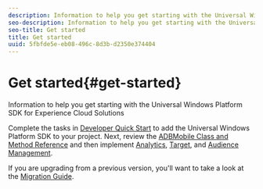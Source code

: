```yaml
---
description: Information to help you get starting with the Universal Windows Platform SDK for Experience Cloud Solutions
seo-description: Information to help you get starting with the Universal Windows Platform SDK for Experience Cloud Solutions
seo-title: Get started
title: Get started
uuid: 5fbfde5e-eb08-496c-8d3b-d2350e374404
---
```


# Get started{#get-started}

Information to help you get starting with the Universal Windows Platform SDK for Experience Cloud Solutions

Complete the tasks in [Developer Quick Start](../c-getting-started/dev-qs.md#concept_13176B6E37F547D6935E37125F457972) to add the Universal Windows Platform SDK to your project. Next, review the [ADBMobile Class and Method Reference](../c-configuration/methods.md#concept_12F12E3E0E434F8CB997AF4027810EBF) and then implement [Analytics](../analytics/analytics.md#concept_CAC339E719A74D09B91B457DBF506336), [Target](../target/target.md#concept_CB9A3D33B3404A17AAB44EF5ADE4447D), and [Audience Management](../audiencemgmt/audiencemgmt.md#concept_526A892D2DC744B98782004E9583F014).

If you are upgrading from a previous version, you'll want to take a look at the [Migration Guide](../migration-v3.md#concept_F3ED480E38D64396A80048AA45FC6849). 
